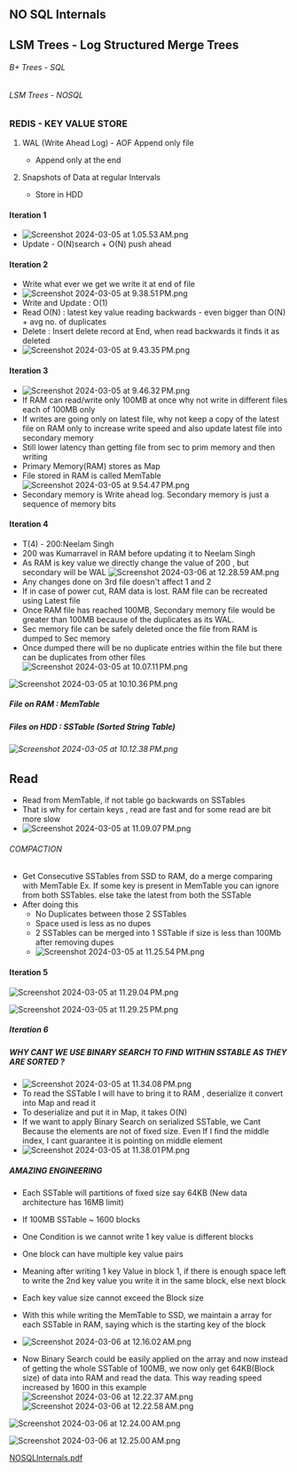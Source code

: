 ## NO SQL Internals
## LSM Trees - Log Structured Merge Trees

###### B+ Trees  - SQL
###### LSM Trees - NOSQL

### REDIS - KEY VALUE STORE
1. WAL (Write Ahead Log) - AOF Append only file
   - Append only at the end 

2. Snapshots of Data at regular Intervals
   - Store in HDD

#### Iteration 1
- ![Screenshot 2024-03-05 at 1.05.53 AM.png](resources%2FNOSQLInternals%2FScreenshot%202024-03-05%20at%201.05.53%E2%80%AFAM.png)
- Update - O(N)search + O(N) push ahead


#### Iteration 2
- Write what ever we get we write it at end of file
- ![Screenshot 2024-03-05 at 9.38.51 PM.png](resources%2FNOSQLInternals%2FScreenshot%202024-03-05%20at%209.38.51%E2%80%AFPM.png)
- Write and Update : O(1)
- Read O(N) : latest key value reading backwards - even bigger than O(N) + avg no. of duplicates
- Delete : Insert delete record at End, when read backwards it finds it as deleted
- ![Screenshot 2024-03-05 at 9.43.35 PM.png](resources%2FNOSQLInternals%2FScreenshot%202024-03-05%20at%209.43.35%E2%80%AFPM.png)

#### Iteration 3
- ![Screenshot 2024-03-05 at 9.46.32 PM.png](resources%2FNOSQLInternals%2FScreenshot%202024-03-05%20at%209.46.32%E2%80%AFPM.png)
- If RAM can read/write only 100MB at once why not write in different files each of 100MB only
- If writes are going only on latest file, why not keep a copy of the latest file on RAM only to increase write speed and also update latest file into secondary memory 
- Still lower latency than getting file from sec to prim memory and then writing
- Primary Memory(RAM) stores as Map
- File stored in RAM is called MemTable
![Screenshot 2024-03-05 at 9.54.47 PM.png](resources%2FNOSQLInternals%2FScreenshot%202024-03-05%20at%209.54.47%E2%80%AFPM.png)
- Secondary memory is Write ahead log. Secondary memory is just a sequence of memory bits

#### Iteration 4
- T(4) - 200:Neelam Singh
- 200 was Kumarravel in RAM before updating it to Neelam Singh
- As RAM is key value we directly change the value of 200 , but secondary will be WAL
![Screenshot 2024-03-06 at 12.28.59 AM.png](resources%2FNOSQLInternals%2FScreenshot%202024-03-06%20at%2012.28.59%E2%80%AFAM.png)
- Any changes done on 3rd file doesn't affect 1 and 2
- If in case of power cut, RAM data is lost. RAM file can be recreated using Latest file
- Once RAM file has reached 100MB, Secondary memory file would be greater than 100MB because of the duplicates as its WAL.
- Sec memory file can be safely deleted once the file from RAM is dumped to Sec memory
- Once dumped there will be no duplicate entries within the file but there can be duplicates from other files
![Screenshot 2024-03-05 at 10.07.11 PM.png](resources%2FNOSQLInternals%2FScreenshot%202024-03-05%20at%2010.07.11%E2%80%AFPM.png)

![Screenshot 2024-03-05 at 10.10.36 PM.png](resources%2FNOSQLInternals%2FScreenshot%202024-03-05%20at%2010.10.36%E2%80%AFPM.png)
##### File on RAM : MemTable
##### Files on HDD : SSTable (Sorted String Table)

###### ![Screenshot 2024-03-05 at 10.12.38 PM.png](resources%2FNOSQLInternals%2FScreenshot%202024-03-05%20at%2010.12.38%E2%80%AFPM.png)

## Read
- Read from MemTable, if not table go backwards on SSTables
- That is why for certain keys , read are fast and for some read are bit more slow
- ![Screenshot 2024-03-05 at 11.09.07 PM.png](resources%2FNOSQLInternals%2FScreenshot%202024-03-05%20at%2011.09.07%E2%80%AFPM.png)

###### COMPACTION
- Get Consecutive SSTables from SSD to RAM, do a merge comparing with MemTable Ex. If some key is present in MemTable you can ignore from both SSTables. else take the latest from both the SSTable
- After doing this
  - No Duplicates between those 2 SSTables
  - Space used is less as no dupes
  - 2 SSTables can be merged into 1 SSTable if size is less than 100Mb after removing dupes
  - ![Screenshot 2024-03-05 at 11.25.54 PM.png](resources%2FNOSQLInternals%2FScreenshot%202024-03-05%20at%2011.25.54%E2%80%AFPM.png)

#### Iteration 5
![Screenshot 2024-03-05 at 11.29.04 PM.png](resources%2FNOSQLInternals%2FScreenshot%202024-03-05%20at%2011.29.04%E2%80%AFPM.png)

![Screenshot 2024-03-05 at 11.29.25 PM.png](resources%2FNOSQLInternals%2FScreenshot%202024-03-05%20at%2011.29.25%E2%80%AFPM.png)


##### Iteration 6
##### WHY CANT WE USE BINARY SEARCH TO FIND WITHIN SSTABLE AS THEY ARE SORTED ?
- ![Screenshot 2024-03-05 at 11.34.08 PM.png](resources%2FNOSQLInternals%2FScreenshot%202024-03-05%20at%2011.34.08%E2%80%AFPM.png)
- To read the SSTable I will have to bring it to RAM , deserialize it convert into Map and read it
- To deserialize and put it in Map, it takes O(N)
- If we want to apply Binary Search on serialized SSTable, we Cant Because the elements are not of fixed size. Even If I find the middle index, I cant guarantee it is pointing on middle element
- ![Screenshot 2024-03-05 at 11.38.01 PM.png](resources%2FNOSQLInternals%2FScreenshot%202024-03-05%20at%2011.38.01%E2%80%AFPM.png)


##### AMAZING ENGINEERING
- Each SSTable will partitions of fixed size say 64KB (New data architecture has 16MB limit)
- If 100MB SSTable ~ 1600 blocks
- One Condition is we cannot write 1 key value is different blocks
- One block can have multiple key value pairs
- Meaning after writing 1 key Value in block 1, if there is enough space left to write the 2nd key value you write it in the same block, else next block
- Each key value size cannot exceed the Block size

- With this while writing the MemTable to SSD, we maintain a array for each SSTable in RAM, saying which is the starting key of the block
- ![Screenshot 2024-03-06 at 12.16.02 AM.png](resources%2FNOSQLInternals%2FScreenshot%202024-03-06%20at%2012.16.02%E2%80%AFAM.png)
- Now Binary Search could be easily applied on the array and now instead of getting the whole SSTable of 100MB, we now only get 64KB(Block size) of data into RAM and read the data. This way reading speed increased by 1600 in this example
![Screenshot 2024-03-06 at 12.22.37 AM.png](resources%2FNOSQLInternals%2FScreenshot%202024-03-06%20at%2012.22.37%E2%80%AFAM.png)
![Screenshot 2024-03-06 at 12.22.58 AM.png](resources%2FNOSQLInternals%2FScreenshot%202024-03-06%20at%2012.22.58%E2%80%AFAM.png)

![Screenshot 2024-03-06 at 12.24.00 AM.png](resources%2FNOSQLInternals%2FScreenshot%202024-03-06%20at%2012.24.00%E2%80%AFAM.png)

![Screenshot 2024-03-06 at 12.25.00 AM.png](resources%2FNOSQLInternals%2FScreenshot%202024-03-06%20at%2012.25.00%E2%80%AFAM.png)

[NOSQLInternals.pdf](resources%2FNOSQLInternals%2FNOSQLInternals.pdf)






















